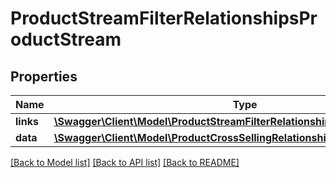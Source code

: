 # ProductStreamFilterRelationshipsProductStream

## Properties
Name | Type | Description | Notes
------------ | ------------- | ------------- | -------------
**links** | [**\Swagger\Client\Model\ProductStreamFilterRelationshipsProductStreamLinks**](ProductStreamFilterRelationshipsProductStreamLinks.md) |  | [optional] 
**data** | [**\Swagger\Client\Model\ProductCrossSellingRelationshipsProductStreamData**](ProductCrossSellingRelationshipsProductStreamData.md) |  | [optional] 

[[Back to Model list]](../../README.md#documentation-for-models) [[Back to API list]](../../README.md#documentation-for-api-endpoints) [[Back to README]](../../README.md)

